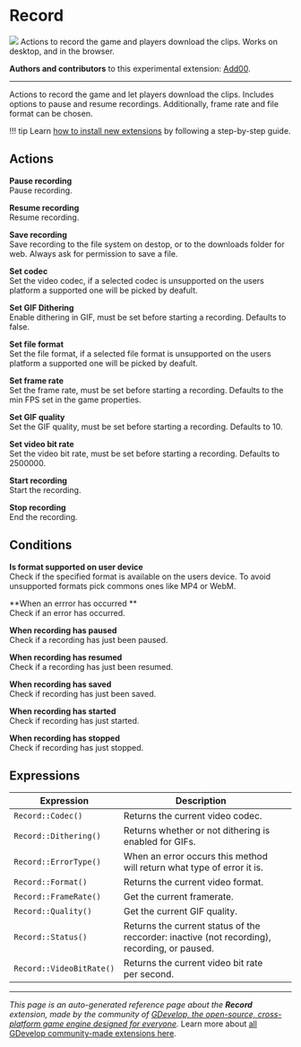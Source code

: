 # Record

<img src="https://resources.gdevelop-app.com/assets/Icons/video-vintage.svg" class="extension-icon"></img>
Actions to record the game and players download the clips. Works on desktop, and in the browser.

**Authors and contributors** to this experimental extension: [Add00](https://gd.games/Add00).

---

Actions to record the game and let players download the clips. Includes options to pause and resume recordings. Additionally, frame rate and file format can be chosen.

!!! tip
    Learn [how to install new extensions](/gdevelop5/extensions/search) by following a step-by-step guide.

## Actions

**Pause recording**  
Pause recording.

**Resume recording**  
Resume recording.

**Save recording**  
Save recording to the file system on destop, or to the downloads folder for web. Always ask for permission to save a file.

**Set codec**  
Set the video codec, if a selected codec is unsupported on the users platform a supported one will be picked by deafult.

**Set GIF Dithering**  
Enable dithering in GIF, must be set before starting a recording. Defaults to false.

**Set file format**  
Set the file format, if a selected file format is unsupported on the users platform a supported one will be picked by deafult.

**Set frame rate**  
Set the frame rate, must be set before starting a recording. Defaults to the min FPS set in the game properties.

**Set GIF quality**  
Set the GIF quality, must be set before starting a recording. Defaults to 10.

**Set video bit rate**  
Set the video bit rate, must be set before starting a recording. Defaults to 2500000.

**Start recording**  
Start the recording.

**Stop recording**  
End the recording.

## Conditions

**Is format supported on user device**  
Check if the specified format is available on the users device. To avoid unsupported formats pick commons ones like MP4 or WebM.

**When an errror has occurred **  
Check if an error has occurred.

**When recording has paused**  
Check if a recording has just been paused.

**When recording has resumed**  
Check if a recording has just been resumed.

**When recording has saved**  
Check if recording has just been saved.

**When recording has started**  
Check if recording has just started.

**When recording has stopped**  
Check if recording has just stopped.

## Expressions

| Expression | Description |  |
|-----|-----|-----|
| `Record::Codec()` | Returns the current video codec. ||
| `Record::Dithering()` | Returns whether or not dithering is enabled for GIFs. ||
| `Record::ErrorType()` | When an error occurs this method will return what type of error it is. ||
| `Record::Format()` | Returns the current video format. ||
| `Record::FrameRate()` | Get the current framerate. ||
| `Record::Quality()` | Get the current GIF quality. ||
| `Record::Status()` | Returns the current status of the reccorder: inactive (not recording), recording, or paused. ||
| `Record::VideoBitRate()` | Returns the current video bit rate per second. ||


---

*This page is an auto-generated reference page about the **Record** extension, made by the community of [GDevelop, the open-source, cross-platform game engine designed for everyone](https://gdevelop.io/).* Learn more about [all GDevelop community-made extensions here](/gdevelop5/extensions).
